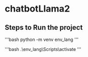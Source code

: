 # chatbotLlama2

## Steps to Run the project
'''bash
python -m venv env_lang
'''

'''bash
.\env_lang\Scripts\activate
'''